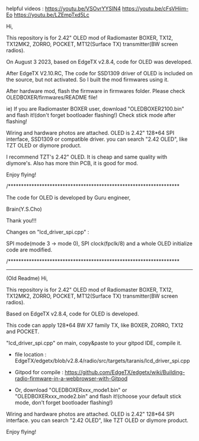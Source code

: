 helpful videos :
https://youtu.be/VSOvrYYSIN4
https://youtu.be/cFsVHiim-Eo
https://youtu.be/LZEmpTxd5Lc

Hi,

This repository is for 2.42" OLED mod of Radiomaster BOXER, TX12, TX12MK2, ZORRO, POCKET, MT12(Surface TX) transmitter(BW screen radios).

On August 3 2023, based on EdgeTX v2.8.4, code for OLED was developed.

After EdgeTX V2.10.RC, The code for SSD1309 driver of OLED is included on the source, but not activated. So I built the mod firmwares using it.

After hardware mod, flash the firmware in firmwares folder. Please check OLEDBOXER/firmwares/README file!

ie) If you are Radiomaster BOXER user, download "OLEDBOXER2100.bin" and flash it!(don't forget bootloader flashing!)
    Check stick mode after flashing!

Wiring and hardware photos are attached. OLED is 2.42" 128*64 SPI interface, SSD1309 or compatible driver. you can search "2.42 OLED", like TZT OLED or diymore product.

I recommend TZT's 2.42" OLED. It is cheap and same quality with diymore's. Also has more thin PCB, it is good for mod.

Enjoy flying!

/******************************************************************

The code for OLED is developed by Guru engineer,

Brain(Y.S.Cho)

Thank you!!!

Changes on "lcd_driver_spi.cpp" : 

SPI mode(mode 3 -> mode 0), SPI clock(fpclk/8) and a whole OLED initialize code are modified.

/******************************************************************



-------------------------------------------------------------------
(Old Readme)
Hi,

This repository is for 2.42" OLED mod of Radiomaster BOXER, TX12, TX12MK2, ZORRO, POCKET, MT12(Surface TX) transmitter(BW screen radios).

Based on EdgeTX v2.8.4, code for OLED is developed.

This code can apply 128*64 BW X7 family TX, like BOXER, ZORRO, TX12 and POCKET.

"lcd_driver_spi.cpp" on main, copy&paste to your gitpod IDE, compile it.

* file location : EdgeTX/edgetx/blob/v2.8.4/radio/src/targets/taranis/lcd_driver_spi.cpp

* Gitpod for compile : https://github.com/EdgeTX/edgetx/wiki/Building-radio-firmware-in-a-webbrowser-with-Gitpod

* Or, download "OLEDBOXERxxx_mode1.bin" or "OLEDBOXERxxx_mode2.bin" and flash it!(choose your default stick mode, don't forget bootloader flashing!)

Wiring and hardware photos are attached. OLED is 2.42" 128*64 SPI interface. you can search "2.42 OLED", like TZT OLED or diymore product.

Enjoy flying!
